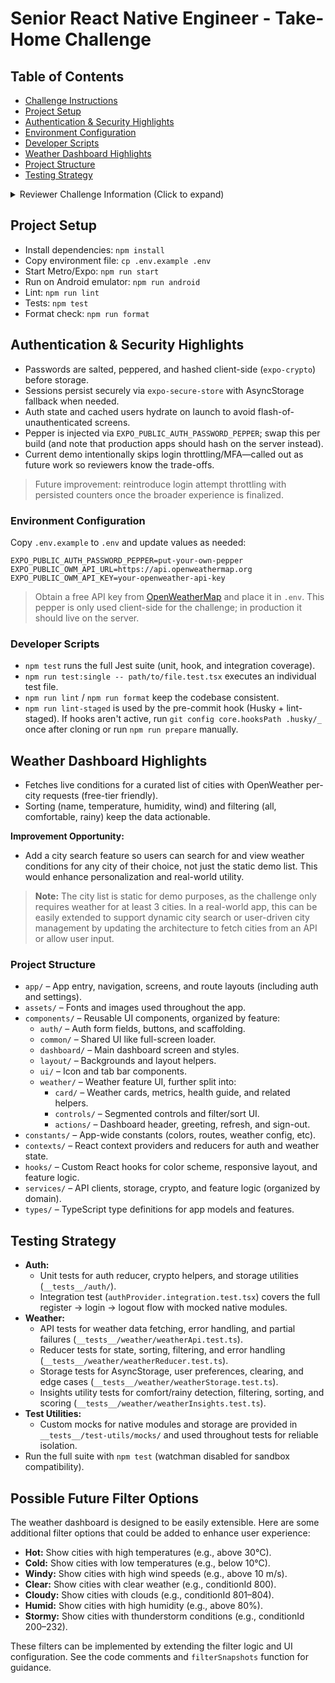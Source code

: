 # Senior React Native Engineer - Take-Home Challenge

## Table of Contents

- [Challenge Instructions](#senior-react-native-engineer---take-home-challenge)
- [Project Setup](#project-setup)
- [Authentication & Security Highlights](#authentication--security-highlights)
- [Environment Configuration](#environment-configuration)
- [Developer Scripts](#developer-scripts)
- [Weather Dashboard Highlights](#weather-dashboard-highlights)
- [Project Structure](#project-structure)
- [Testing Strategy](#testing-strategy)

<details>
<summary>Reviewer Challenge Information (Click to expand)</summary>

Build a **Health Environment Tracker** mobile application that helps users understand how environmental conditions might impact their health activities. The app integrates weather data and provides personalized activity recommendations.

- **Estimated Time:** 2 hours
- **Tech Stack:** React Native (Expo), TypeScript

## Description

Create a React Native application that:

- Authenticates users with a simple login flow
- Fetches and displays weather data from an external API
- Allows users to sort and filter

## Technical Requirements

### 1. Authentication

- register flow
- login screen with email/password
- Store auth state and implement a way to store registered users

### 2. External API Integration

- Fetch weather for at least 3 cities using a public free API of your choice

### 3. Main Dashboard

- Display weather in cards per city
- Add the ability to sort locations based on different parameters

## How to submit

- Please fork this repository as your starting point
- As a submission, provide us with a link to your finished repo
- Please include instructions for how to install and run the project in the readme

## Evaluation Criteria

- State Management
- Persistence
- Authentification & Security
- API Integration & Error Handling
- Architecture & Code Quality
- Advanced Features
- Development Experience

</details>

## Project Setup

- Install dependencies: `npm install`
- Copy environment file: `cp .env.example .env`
- Start Metro/Expo: `npm run start`
- Run on Android emulator: `npm run android`
- Lint: `npm run lint`
- Tests: `npm test`
- Format check: `npm run format`

## Authentication & Security Highlights

- Passwords are salted, peppered, and hashed client-side (`expo-crypto`) before storage.
- Sessions persist securely via `expo-secure-store` with AsyncStorage fallback when needed.
- Auth state and cached users hydrate on launch to avoid flash-of-unauthenticated screens.
- Pepper is injected via `EXPO_PUBLIC_AUTH_PASSWORD_PEPPER`; swap this per build (and note that production apps should hash on the server instead).
- Current demo intentionally skips login throttling/MFA—called out as future work so reviewers know the trade-offs.

> Future improvement: reintroduce login attempt throttling with persisted counters once the broader experience is finalized.

### Environment Configuration

Copy `.env.example` to `.env` and update values as needed:

```
EXPO_PUBLIC_AUTH_PASSWORD_PEPPER=put-your-own-pepper
EXPO_PUBLIC_OWM_API_URL=https://api.openweathermap.org
EXPO_PUBLIC_OWM_API_KEY=your-openweather-api-key
```

> Obtain a free API key from [OpenWeatherMap](https://openweathermap.org/api) and place it in `.env`.
> This pepper is only used client-side for the challenge; in production it should live on the server.

### Developer Scripts

- `npm test` runs the full Jest suite (unit, hook, and integration coverage).
- `npm run test:single -- path/to/file.test.tsx` executes an individual test file.
- `npm run lint` / `npm run format` keep the codebase consistent.
- `npm run lint-staged` is used by the pre-commit hook (Husky + lint-staged). If hooks aren't active, run `git config core.hooksPath .husky/_` once after cloning or run `npm run prepare` manually.

## Weather Dashboard Highlights

- Fetches live conditions for a curated list of cities with OpenWeather per-city requests (free-tier friendly).
- Sorting (name, temperature, humidity, wind) and filtering (all, comfortable, rainy) keep the data actionable.

**Improvement Opportunity:**

- Add a city search feature so users can search for and view weather conditions for any city of their choice, not just the static demo list. This would enhance personalization and real-world utility.

> **Note:**
> The city list is static for demo purposes, as the challenge only requires weather for at least 3 cities. In a real-world app, this can be easily extended to support dynamic city search or user-driven city management by updating the architecture to fetch cities from an API or allow user input.

### Project Structure

- `app/` – App entry, navigation, screens, and route layouts (including auth and settings).
- `assets/` – Fonts and images used throughout the app.
- `components/` – Reusable UI components, organized by feature:
  - `auth/` – Auth form fields, buttons, and scaffolding.
  - `common/` – Shared UI like full-screen loader.
  - `dashboard/` – Main dashboard screen and styles.
  - `layout/` – Backgrounds and layout helpers.
  - `ui/` – Icon and tab bar components.
  - `weather/` – Weather feature UI, further split into:
    - `card/` – Weather cards, metrics, health guide, and related helpers.
    - `controls/` – Segmented controls and filter/sort UI.
    - `actions/` – Dashboard header, greeting, refresh, and sign-out.
- `constants/` – App-wide constants (colors, routes, weather config, etc).
- `contexts/` – React context providers and reducers for auth and weather state.
- `hooks/` – Custom React hooks for color scheme, responsive layout, and feature logic.
- `services/` – API clients, storage, crypto, and feature logic (organized by domain).
- `types/` – TypeScript type definitions for app models and features.

## Testing Strategy

- **Auth:**
  - Unit tests for auth reducer, crypto helpers, and storage utilities (`__tests__/auth/`).
  - Integration test (`authProvider.integration.test.tsx`) covers the full register → login → logout flow with mocked native modules.
- **Weather:**
  - API tests for weather data fetching, error handling, and partial failures (`__tests__/weather/weatherApi.test.ts`).
  - Reducer tests for state, sorting, filtering, and error handling (`__tests__/weather/weatherReducer.test.ts`).
  - Storage tests for AsyncStorage, user preferences, clearing, and edge cases (`__tests__/weather/weatherStorage.test.ts`).
  - Insights utility tests for comfort/rainy detection, filtering, sorting, and scoring (`__tests__/weather/weatherInsights.test.ts`).
- **Test Utilities:**
  - Custom mocks for native modules and storage are provided in `__tests__/test-utils/mocks/` and used throughout tests for reliable isolation.
- Run the full suite with `npm test` (watchman disabled for sandbox compatibility).

## Possible Future Filter Options

The weather dashboard is designed to be easily extensible. Here are some additional filter options that could be added to enhance user experience:

- **Hot:** Show cities with high temperatures (e.g., above 30°C).
- **Cold:** Show cities with low temperatures (e.g., below 10°C).
- **Windy:** Show cities with high wind speeds (e.g., above 10 m/s).
- **Clear:** Show cities with clear weather (e.g., conditionId 800).
- **Cloudy:** Show cities with clouds (e.g., conditionId 801–804).
- **Humid:** Show cities with high humidity (e.g., above 80%).
- **Stormy:** Show cities with thunderstorm conditions (e.g., conditionId 200–232).

These filters can be implemented by extending the filter logic and UI configuration. See the code comments and `filterSnapshots` function for guidance.

